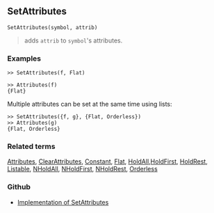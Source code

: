 ## SetAttributes

```
SetAttributes(symbol, attrib)
```

> adds `attrib` to `symbol`'s attributes.
 
### Examples

```
>> SetAttributes(f, Flat) 
   
>> Attributes(f)    
{Flat}    
```

Multiple attributes can be set at the same time using lists:   
 
```
>> SetAttributes({f, g}, {Flat, Orderless})    
>> Attributes(g)    
{Flat, Orderless}    
```

### Related terms 
[Attributes](Attributes.md), [ClearAttributes](ClearAttributes.md),  [Constant](Constant.md), [Flat](Flat.md), [HoldAll](HoldAll.md),[HoldFirst](HoldFirst.md), [HoldRest](HoldRest.md), [Listable](Listable.md), [NHoldAll](NHoldAll.md), [NHoldFirst](NHoldFirst.md), [NHoldRest](NHoldRest.md),  [Orderless](Orderless.md)

### Github

* [Implementation of SetAttributes](https://github.com/axkr/symja_android_library/blob/master/symja_android_library/matheclipse-core/src/main/java/org/matheclipse/core/builtin/AttributeFunctions.java#L360) 
